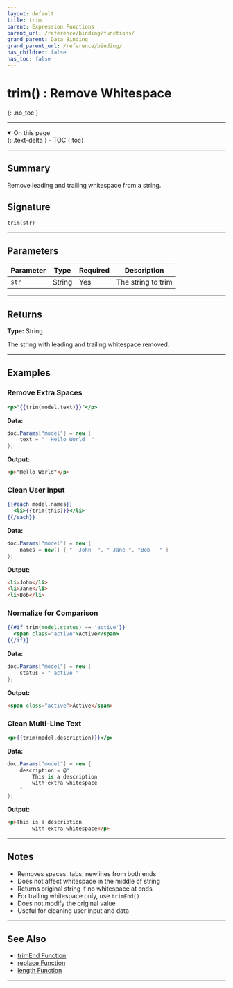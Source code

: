 ```yaml
---
layout: default
title: trim
parent: Expression Functions
parent_url: /reference/binding/functions/
grand_parent: Data Binding
grand_parent_url: /reference/binding/
has_children: false
has_toc: false
---
```


# trim() : Remove Whitespace
{: .no_toc }

---

<details open class='top-toc' markdown="block">
  <summary>
    On this page
  </summary>
  {: .text-delta }
- TOC
{:toc}
</details>

---

## Summary

Remove leading and trailing whitespace from a string.

## Signature

```
trim(str)
```

---

## Parameters

| Parameter | Type | Required | Description |
|-----------|------|----------|-------------|
| `str` | String | Yes | The string to trim |

---

## Returns

**Type:** String

The string with leading and trailing whitespace removed.

---

## Examples

### Remove Extra Spaces

```handlebars
<p>"{{trim(model.text)}}"</p>
```

**Data:**
```csharp
doc.Params["model"] = new {
    text = "  Hello World  "
};
```

**Output:**
```html
<p>"Hello World"</p>
```

### Clean User Input

```handlebars
{{#each model.names}}
  <li>{{trim(this)}}</li>
{{/each}}
```

**Data:**
```csharp
doc.Params["model"] = new {
    names = new[] { "  John  ", " Jane ", "Bob   " }
};
```

**Output:**
```html
<li>John</li>
<li>Jane</li>
<li>Bob</li>
```

### Normalize for Comparison

```handlebars
{{#if trim(model.status) == 'active'}}
  <span class="active">Active</span>
{{/if}}
```

**Data:**
```csharp
doc.Params["model"] = new {
    status = " active "
};
```

**Output:**
```html
<span class="active">Active</span>
```

### Clean Multi-Line Text

```handlebars
<p>{{trim(model.description)}}</p>
```

**Data:**
```csharp
doc.Params["model"] = new {
    description = @"
        This is a description
        with extra whitespace
    "
};
```

**Output:**
```html
<p>This is a description
        with extra whitespace</p>
```

---

## Notes

- Removes spaces, tabs, newlines from both ends
- Does not affect whitespace in the middle of string
- Returns original string if no whitespace at ends
- For trailing whitespace only, use `trimEnd()`
- Does not modify the original value
- Useful for cleaning user input and data

---

## See Also

- [trimEnd Function](./trimEnd.md)
- [replace Function](./replace.md)
- [length Function](./length.md)

---
